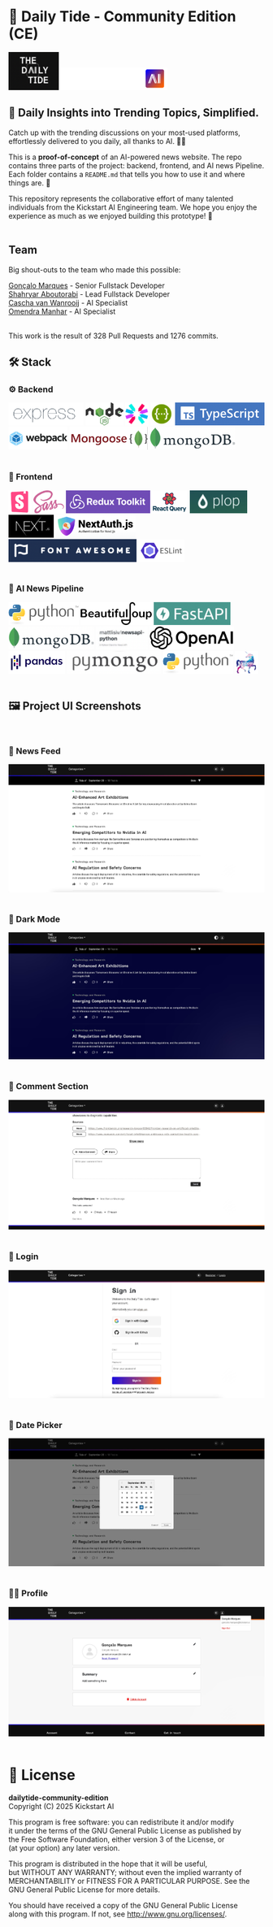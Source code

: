 # 🌊 Daily Tide - Community Edition (CE)

<img src="https://github.com/Kickstartai-product/dailytide-community-edition/blob/main/repo-assets/logo.png?raw=true" height="75" /> <img src="https://github.com/Kickstartai-product/dailytide-community-edition/blob/main/repo-assets/logo-kai.svg?raw=true" height="45" />

## 📰 Daily Insights into Trending Topics, Simplified.

Catch up with the trending discussions on your most-used platforms, effortlessly delivered to you daily, all thanks to AI. 🤖✨<br>

This is a **proof-of-concept** of an AI-powered news website. The repo contains three parts of the project: backend, frontend, and AI news Pipeline. Each folder contains a `README.md` that tells you how to use it and where things are. 📂<br>

This repository represents the collaborative effort of many talented individuals from the Kickstart AI Engineering team. We hope you enjoy the experience as much as we enjoyed building this prototype! 🎉<br><br>

## Team

Big shout-outs to the team who made this possible:

<a href="https://www.linkedin.com/in/gmarques-dev/">Gonçalo Marques</a> - Senior Fullstack Developer</br>
<a href="https://www.linkedin.com/in/shahryar-aboutorabi/">Shahryar Aboutorabi</a> - Lead Fullstack Developer</br>
<a href="https://www.linkedin.com/in/caschavanwanrooij/">Cascha van Wanrooij</a> - AI Specialist</br>
<a href="#">Omendra Manhar</a> - AI Specialist</br></br>

This work is the result of 328 Pull Requests and 1276 commits.

## 🛠️ Stack

### ⚙️ Backend

<img src="https://github.com/Kickstartai-product/dailytide-community-edition/blob/main/repo-assets/expressjs.png?raw=true" height="45" /> <img src="https://github.com/Kickstartai-product/dailytide-community-edition/blob/main/repo-assets/nodejs.svg?raw=true" height="45" /> <img src="https://github.com/Kickstartai-product/dailytide-community-edition/blob/main/repo-assets/jwt.svg?raw=true" height="45" /> <img src="https://github.com/Kickstartai-product/dailytide-community-edition/blob/main/repo-assets/swagger.png?raw=true" height="45" /> <img src="https://github.com/Kickstartai-product/dailytide-community-edition/blob/main/repo-assets/typescript.png?raw=true" height="45" /> <img src="https://github.com/Kickstartai-product/dailytide-community-edition/blob/main/repo-assets/webpack.png?raw=true" height="45" /> <img src="https://github.com/Kickstartai-product/dailytide-community-edition/blob/main/repo-assets/mongoose.png?raw=true" height="45" /> <img src="https://github.com/Kickstartai-product/dailytide-community-edition/blob/main/repo-assets/mongodb.png?raw=true" height="45" /><br><br>

### 🎨 Frontend

<img src="https://github.com/Kickstartai-product/dailytide-community-edition/blob/main/repo-assets/storybook.png?raw=true" height="45" /> <img src="https://github.com/Kickstartai-product/dailytide-community-edition/blob/main/repo-assets/sass.png?raw=true" height="45" /> <img src="https://github.com/Kickstartai-product/dailytide-community-edition/blob/main/repo-assets/redux-toolkit.png?raw=true" height="45" /> <img src="https://github.com/Kickstartai-product/dailytide-community-edition/blob/main/repo-assets/react-query.png?raw=true" height="45" /> <img src="https://github.com/Kickstartai-product/dailytide-community-edition/blob/main/repo-assets/plopjs.png?raw=true" height="45" /> <img src="https://github.com/Kickstartai-product/dailytide-community-edition/blob/main/repo-assets/nextjs.png?raw=true" height="45" /> <img src="https://github.com/Kickstartai-product/dailytide-community-edition/blob/main/repo-assets/next-auth.png?raw=true" height="45" /> <img src="https://github.com/Kickstartai-product/dailytide-community-edition/blob/main/repo-assets/font-awesome.png?raw=true" height="45" /> <img src="https://github.com/Kickstartai-product/dailytide-community-edition/blob/main/repo-assets/eslint.png?raw=true" height="45" /><br><br>

### 🤖 AI News Pipeline

<img src="https://github.com/Kickstartai-product/dailytide-community-edition/blob/main/repo-assets/python.png?raw=true" height="45" /> <img src="https://github.com/Kickstartai-product/dailytide-community-edition/blob/main/repo-assets/beautifulsoup.png?raw=true" height="45" /> <img src="https://github.com/Kickstartai-product/dailytide-community-edition/blob/main/repo-assets/fastapi.png?raw=true" height="45" /> <img src="https://github.com/Kickstartai-product/dailytide-community-edition/blob/main/repo-assets/mongodb.png?raw=true" height="45" /> <img src="https://github.com/Kickstartai-product/dailytide-community-edition/blob/main/repo-assets/newsapi-python.png?raw=true" height="45" /> <img src="https://github.com/Kickstartai-product/dailytide-community-edition/blob/main/repo-assets/openai.png?raw=true" height="45" /> <img src="https://github.com/Kickstartai-product/dailytide-community-edition/blob/main/repo-assets/pandas.png?raw=true" height="45" /> <img src="https://github.com/Kickstartai-product/dailytide-community-edition/blob/main/repo-assets/pymongo.png?raw=true" height="45" /> <img src="https://github.com/Kickstartai-product/dailytide-community-edition/blob/main/repo-assets/python.png?raw=true" height="45" /> <img src="https://github.com/Kickstartai-product/dailytide-community-edition/blob/main/repo-assets/uvicorn.png?raw=true" height="45" /><br><br>

## 🖼️ Project UI Screenshots

<br>

### 📰 News Feed

![News feed](https://github.com/Kickstartai-product/dailytide-community-edition/blob/main/repo-assets/news-feed.jpg?raw=true)
<br><br>

### 🌙 Dark Mode

![Dark mode](https://github.com/Kickstartai-product/dailytide-community-edition/blob/main/repo-assets/dark-mode.jpg?raw=true)
<br><br>

### 💬 Comment Section

![Comment section](https://github.com/Kickstartai-product/dailytide-community-edition/blob/main/repo-assets/comment-section.jpg?raw=true)
<br><br>

### 🔐 Login

![Login](https://github.com/Kickstartai-product/dailytide-community-edition/blob/main/repo-assets/login.jpg?raw=true)
<br><br>

### 📅 Date Picker

![Date picker](https://github.com/Kickstartai-product/dailytide-community-edition/blob/main/repo-assets/date-picker.jpg?raw=true)
<br><br>

### 🧑‍💻 Profile

![Profile](https://github.com/Kickstartai-product/dailytide-community-edition/blob/main/repo-assets/profile.jpg?raw=true)
<br><br>

# 📜 License

**dailytide-community-edition**  
Copyright (C) 2025 Kickstart AI

This program is free software: you can redistribute it and/or modify  
it under the terms of the GNU General Public License as published by  
the Free Software Foundation, either version 3 of the License, or  
(at your option) any later version.

This program is distributed in the hope that it will be useful,  
but WITHOUT ANY WARRANTY; without even the implied warranty of  
MERCHANTABILITY or FITNESS FOR A PARTICULAR PURPOSE. See the  
GNU General Public License for more details.

You should have received a copy of the GNU General Public License  
along with this program. If not, see <http://www.gnu.org/licenses/>.
